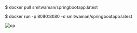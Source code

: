$ docker pull smitwaman/springbootapp:latest


$ docker run -p 8080:8080 -d smitwaman/springbootapp:latest




![op](https://github.com/smitwaman/spring-boot-app/blob/main/image/Screenshot%202024-03-01%20173714.png)
